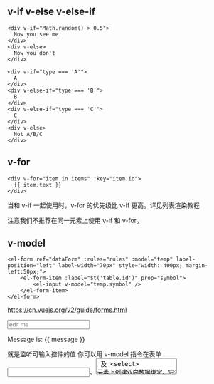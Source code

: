 ## v-if v-else v-else-if
```
<div v-if="Math.random() > 0.5">
  Now you see me
</div>
<div v-else>
  Now you don't
</div>

<div v-if="type === 'A'">
  A
</div>
<div v-else-if="type === 'B'">
  B
</div>
<div v-else-if="type === 'C'">
  C
</div>
<div v-else>
  Not A/B/C
</div>
```

## v-for
```
<div v-for="item in items" :key="item.id">
  {{ item.text }}
</div>
```

当和 v-if 一起使用时，v-for 的优先级比 v-if 更高。详见列表渲染教程

注意我们不推荐在同一元素上使用 v-if 和 v-for。

## v-model
```
<el-form ref="dataForm" :rules="rules" :model="temp" label-position="left" label-width="70px" style="width: 400px; margin-left:50px;">
	<el-form-item :label="$t('table.id')" prop="symbol">
		<el-input v-model="temp.symbol" />
	</el-form-item>
</el-form>
```
https://cn.vuejs.org/v2/guide/forms.html

<input v-model="message" placeholder="edit me">
<p>Message is: {{ message }}</p>

就是监听可输入控件的值
你可以用 v-model 指令在表单 <input>、<textarea> 及 <select> 元素上创建双向数据绑定。它会根据控件类型自动选取正确的方法来更新元素。尽管有些神奇，但 v-model 本质上不过是语法糖。它负责监听用户的输入事件以更新数据，并对一些极端场景进行一些特殊处理。

.lazy - 取代 input 监听 change 事件
.number - 输入字符串转为有效的数字
.trim - 输入首尾空格过滤